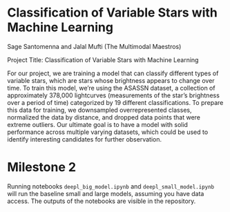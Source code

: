 # Classification of Variable Stars with Machine Learning

Sage Santomenna and Jalal Mufti (The Multimodal Maestros)


Project Title: Classification of Variable Stars with Machine Learning


For our project, we are training a model that can classify different types of variable stars, which are stars whose brightness appears to change over time. To train this model, we’re using the ASASSN dataset, a collection of approximately 378,000 lightcurves (measurements of the star’s brightness over a period of time) categorized by 19 different classifications. To prepare this data for training, we downsampled overrepresented classes, normalized the data by distance, and dropped data points that were extreme outliers. Our ultimate goal is to have a model with solid performance across multiple varying datasets, which could be used to identify interesting candidates for further observation.


# Milestone 2
Running notebooks `deepl_big_model.ipynb` and `deepl_small_model.ipynb` will run the baseline small and large models, assuming you have data access. The outputs of the notebooks are visible in the repository.
